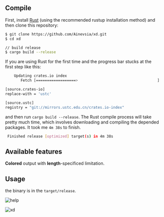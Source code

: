 ## Compile

First, install [Rust](https://www.rust-lang.org/tools/install) (using the recommended rustup installation method) and then clone this repository:

```bash
$ git clone https://github.com/Ainevsia/xd.git
$ cd xd

// build release
$ cargo build --release
```

If you are using Rust for the first time and the progress bar stucks at the first step like this: 

```bash
    Updating crates.io index
       Fetch [==================>                                    ]  34.94%
```

```bash
[source.crates-io]
replace-with = 'ustc'

[source.ustc]
registry = "git://mirrors.ustc.edu.cn/crates.io-index"
```

and then run `cargo build --release`. The Rust compile process will take pretty much time, which involves downloading and compiling the depended packages. It took me `4m 38s` to finish.

```bash
 Finished release [optimized] target(s) in 4m 38s
```

## Available features

**Colored** output with **length**-specificed limitation.

## Usage

the binary is in the `target/release`.

![help](/image/usage-help.png)

![xd](/image/usage-xd.png)

